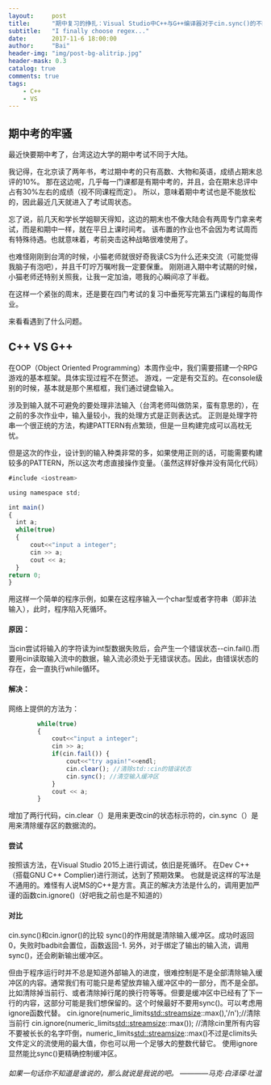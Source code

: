 ```yaml
---
layout:     post
title:      "期中复习的挣扎：Visual Studio中C++与G++编译器对于cin.sync()的不同表现"
subtitle:   "I finally choose regex..."
date:       2017-11-6 18:00:00
author:     "Bai"
header-img: "img/post-bg-alitrip.jpg"
header-mask: 0.3
catalog: true
comments: true
tags:
    - C++
    - VS
---
```


##  期中考的牢骚

最近快要期中考了，台湾这边大学的期中考试不同于大陆。

我记得，在北京读了两年书，考过期中考的只有高数、大物和英语，成绩占期末总评的10%。
那在这边呢，几乎每一门课都是有期中考的，并且，会在期末总评中占有30%左右的成绩（视不同课程而定）。
所以，意味着期中考试也是不能放松的，因此最近几天就进入了考试周状态。

忘了说，前几天和学长学姐聊天得知，这边的期末也不像大陆会有两周专门拿来考试，而是和期中一样，就在平日上课时间考。
该布置的作业也不会因为考试周而有特殊待遇。也就意味着，考前突击这种战略很难使用了。

也难怪刚刚到台湾的时候，小猫老师就很好奇我读CS为什么还来交流（可能觉得我脑子有泡吧），并且千叮咛万嘱咐我一定要保重。
刚刚进入期中考试期的时候，小猫老师还特别关照我，让我一定加油，嗯我的心瞬间凉了半截。

在这样一个紧张的周末，还是要在四门考试的复习中垂死写完第五门课程的每周作业。

来看看遇到了什么问题。


##  C++ VS G++

在OOP（Object Oriented Programming）本周作业中，我们需要搭建一个RPG游戏的基本框架。具体实现过程不在赘述。
游戏，一定是有交互的。在console级别的时候，基本就是那个黑框框，我们通过键盘输入。

涉及到输入就不可避免的要处理非法输入（台湾老师叫做防呆，蛮有意思的），在之前的多次作业中，输入量较小，我的处理方式是正则表达式。
正则是处理字符串一个很正统的方法，构建PATTERN有点繁琐，但是一旦构建完成可以高枕无忧。

但是这次的作业，设计到的输入种类非常的多，如果使用正则的话，可能需要构建较多的PATTERN，所以这次考虑直接操作变量。（虽然这样好像并没有简化代码）

```javascript
#include <iostream>

using namespace std;

int main()
{
  int a;
  while(true)
  {
      cout<<"input a integer";
      cin >> a;
      cout << a;
  }
return 0;
}
```

用这样一个简单的程序示例，如果在这程序输入一个char型或者字符串（即非法输入），此时，程序陷入死循环。
####  原因：
当cin尝试将输入的字符读为int型数据失败后，会产生一个错误状态--cin.fail().而要用cin读取输入流中的数据，输入流必须处于无错误状态。因此，由错误状态的存在，会一直执行while循环。
####  解决：
网络上提供的方法为：
```javascript
        while(true)
        {
            cout<<"input a integer";
            cin >> a;
            if(cin.fail()) {
                cout<<"try again!"<<endl;
                cin.clear(); //清除std::cin的错误状态
                cin.sync(); //清空输入缓冲区
            }
            cout << a;
        }
```
增加了两行代码，cin.clear（）是用来更改cin的状态标示符的，cin.sync（）是用来清除缓存区的数据流的。
####  尝试
按照该方法，在Visual Studio 2015上进行调试，依旧是死循环。
在Dev C++（搭载GNU C++ Complier)进行测试，达到了预期效果。
也就是说这样的写法是不通用的。难怪有人说MS的C++是方言。真正的解决方法是什么的，调用更加严谨的函数cin.ignore()（好吧我之前也是不知道的）

#### 对比
cin.sync()和cin.ignor()的比较
sync()的作用就是清除输入缓冲区。成功时返回0，失败时badbit会置位，函数返回-1.
另外，对于绑定了输出的输入流，调用sync()，还会刷新输出缓冲区。
 
但由于程序运行时并不总是知道外部输入的进度，很难控制是不是全部清除输入缓冲区的内容。通常我们有可能只是希望放弃输入缓冲区中的一部分，而不是全部。比如清除掉当前行、或者清除掉行尾的换行符等等。但要是缓冲区中已经有了下一行的内容，这部分可能是我们想保留的。这个时候最好不要用sync()。可以考虑用ignore函数代替。
cin.ignore(numeric_limits<std::streamsize>::max(),'/n');//清除当前行
cin.ignore(numeric_limits<std::streamsize>::max());     //清除cin里所有内容
不要被长长的名字吓倒，numeric_limits<std::streamsize>::max()不过是climits头文件定义的流使用的最大值，你也可以用一个足够大的整数代替它。
使用ignore显然能比sync()更精确控制缓冲区。



######  如果一句话你不知道是谁说的，那么就说是我说的吧。          ————马克·白泽琛·吐温